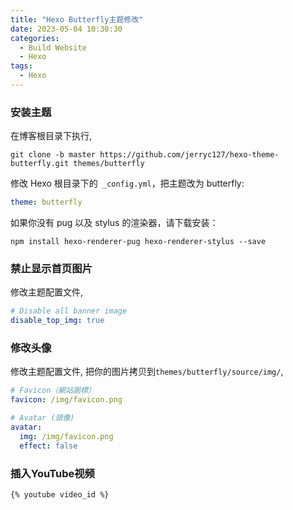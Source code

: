 ```yaml
---
title: "Hexo Butterfly主题修改"
date: 2023-05-04 10:30:30
categories:
  - Build Website
  - Hexo
tags:
  - Hexo
---
```


### 安装主题

在博客根目录下执行, 

```shell
git clone -b master https://github.com/jerryc127/hexo-theme-butterfly.git themes/butterfly
```

修改 Hexo 根目录下的` _config.yml`，把主题改为 butterfly:

```yaml
theme: butterfly
```

如果你没有 pug 以及 stylus 的渲染器，请下载安装：

```shell
npm install hexo-renderer-pug hexo-renderer-stylus --save
```

### 禁止显示首页图片

修改主题配置文件, 

```yaml
# Disable all banner image
disable_top_img: true
```

### 修改头像

修改主题配置文件, 把你的图片拷贝到`themes/butterfly/source/img/`, 

```yaml
# Favicon（網站圖標）
favicon: /img/favicon.png

# Avatar (頭像)
avatar:
  img: /img/favicon.png
  effect: false
```

### 插入YouTube视频

```shell
{% youtube video_id %}
```

